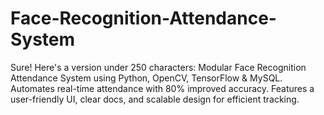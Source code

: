 # Face-Recognition-Attendance-System
Sure! Here's a version under 250 characters:  Modular Face Recognition Attendance System using Python, OpenCV, TensorFlow &amp; MySQL. Automates real-time attendance with 80% improved accuracy. Features a user-friendly UI, clear docs, and scalable design for efficient tracking.
